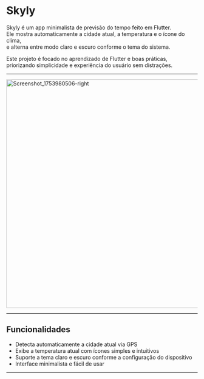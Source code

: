 # Skyly

Skyly é um app minimalista de previsão do tempo feito em Flutter.  
Ele mostra automaticamente a cidade atual, a temperatura e o ícone do clima,  
e alterna entre modo claro e escuro conforme o tema do sistema.  

Este projeto é focado no aprendizado de Flutter e boas práticas,  
priorizando simplicidade e experiência do usuário sem distrações.

---

<img width="600" height="600" alt="Screenshot_1753980506-right" src="https://github.com/user-attachments/assets/831de412-830e-473b-9afc-1de9e567215f" />

---

## Funcionalidades

- Detecta automaticamente a cidade atual via GPS
- Exibe a temperatura atual com ícones simples e intuitivos
- Suporte a tema claro e escuro conforme a configuração do dispositivo
- Interface minimalista e fácil de usar

---
